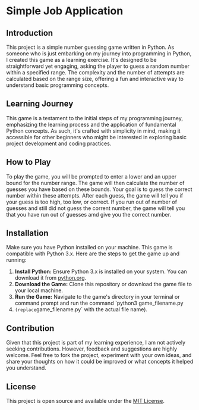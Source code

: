# Simple Job Application


## Introduction

This project is a simple number guessing game written in Python. As someone who is just embarking on my journey into programming
in Python, I created this game as a learning exercise. It's designed to be straightforward yet engaging, asking the player to
guess a random number within a specified range. The complexity and the number of attempts are calculated based on the range size,
offering a fun and interactive way to understand basic programming concepts.

## Learning Journey

This game is a testament to the initial steps of my programming journey, emphasizing the learning process and the application of 
fundamental Python concepts. As such, it's crafted with simplicity in mind, making it accessible for other beginners who might
be interested in exploring basic project development and coding practices.

## How to Play

To play the game, you will be prompted to enter a lower and an upper bound for the number range. The game will then calculate the
number of guesses you have based on these bounds. Your goal is to guess the correct number within these attempts. After each guess,
the game will tell you if your guess is too high, too low, or correct. If you run out of number of guesses and still did not guess
the corrent number, the game will tell you that you have run out of guesses amd give you the correct number.

## Installation

Make sure you have Python installed on your machine. This game is compatible with Python 3.x. Here are the steps to get the game up
and running:

1. **Install Python:** Ensure Python 3.x is installed on your system. You can download it from [python.org](https://www.python.org/downloads/).
2. **Download the Game:** Clone this repository or download the game file to your local machine.
3. **Run the Game:** Navigate to the game's directory in your terminal or command prompt and run the command `python3 game_filename.py
4. ` (replace `game_filename.py` with the actual file name).

## Contribution

Given that this project is part of my learning experience, I am not actively seeking contributions. However, feedback and suggestions are highly
welcome. Feel free to fork the project, experiment with your own ideas, and share your thoughts on how it could be improved or what concepts it
helped you understand.

## License

This project is open source and available under the [MIT License](LICENSE.md).
